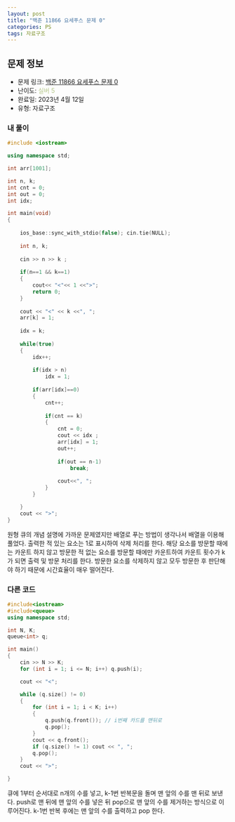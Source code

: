 ```yaml
---
layout: post
title: "백준 11866 요세푸스 문제 0"
categories: PS
tags: 자료구조
---
```


## 문제 정보
- 문제 링크: [백준 11866 요세푸스 문제 0](https://www.acmicpc.net/problem/11866)
- 난이도: <span style="color:#B5C78A">실버 5</span>
- 완료일: 2023년 4월 12일
- 유형: 자료구조

### 내 풀이

```C++
#include <iostream>

using namespace std;

int arr[1001];

int n, k;
int cnt = 0;
int out = 0;
int idx;

int main(void)
{
	
	ios_base::sync_with_stdio(false); cin.tie(NULL);	
	
	int n, k;
	
	cin >> n >> k ;
	
	if(n==1 && k==1)
	{
		cout<< "<"<< 1 <<">";
		return 0;
	}
	
	cout << "<" << k <<", ";
	arr[k] = 1;
	
	idx = k;
	
	while(true)
	{
		idx++;
		
		if(idx > n)
			idx = 1;
		
		if(arr[idx]==0)
		{
			cnt++;
		
			if(cnt == k)
			{
				cnt = 0;
				cout << idx ;
				arr[idx] = 1;
				out++;
				
				if(out == n-1)
					break;
				
				cout<<", ";
			}
		}

	}
	cout << ">";
}
```

원형 큐의 개념 설명에 가까운 문제였지만 배열로 푸는 방법이 생각나서 배열을 이용해 풀었다. 출력한 적 있는 요소는 1로 표시하여 삭제 처리를 한다. 해당 요소를 방문할 때에는 카운트 하지 않고 방문한 적 없는 요소를 방문할 때에만 카운트하여 카운트 횟수가 k가 되면 출력 및 방문 처리를 한다. 방문한 요소를 삭제하지 않고 모두 방문한 후 판단해야 하기 때문에 시간효율이 매우 떨어진다.

### 다른 코드

```C++
#include<iostream>
#include<queue>
using namespace std;

int N, K;
queue<int> q;

int main()
{
	cin >> N >> K;
	for (int i = 1; i <= N; i++) q.push(i);

	cout << "<";

	while (q.size() != 0)
	{
		for (int i = 1; i < K; i++)
		{
			q.push(q.front()); // i번째 카드를 맨뒤로
			q.pop();
		}
		cout << q.front();
		if (q.size() != 1) cout << ", ";
		q.pop();
	}
	cout << ">";

}
```

큐에 1부터 순서대로 n개의 수를 넣고, k-1번 반복문을 돌며 맨 앞의 수를 맨 뒤로 보낸다. push로 맨 뒤에 맨 앞의 수를 넣은 뒤 pop으로 맨 앞의 수를 제거하는 방식으로 이루어진다. k-1번 반복 후에는 맨 앞의 수를 출력하고 pop 한다.
